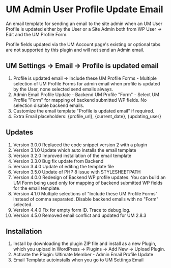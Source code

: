 # UM Admin User Profile Update Email
An email template for sending an email to the site admin when an UM User Profile is updated either by the User or a Site Admin both from WP User -> Edit and the UM Profile Form.

Profile fields updated via the UM Account page's existing or optional tabs are not supported by this plugin and will not send an Admin email.

## UM Settings -> Email -> Profile is updated email 
1. Profile is updated email -> Include these UM Profile Forms - Multiple selection of UM Profile Forms for admin email when profile is updated by the User, none selected send emails always.
2. Admin Email Profile Update - Backend UM Profile "Form" - Select UM Profile "Form" for mapping of backend submitted WP fields. No selection disable backend emails.
3. Customize the email template "Profile is updated email" if required.
4. Extra Email placeholders: {profile_url}, {current_date}, {updating_user}

## Updates
1. Version 3.0.0 Replaced the code snippet version 2 with a plugin
2. Version 3.1.0 Update which auto installs the email template
3. Version 3.2.0 Improved installation of the email template
4. Version 3.3.0 Bug fix update from Backend
5. Version 3.4.0 Update of editing the template file
6. Version 3.5.0 Update of PHP 8 issue with STYLESHEETPATH
7. Version 4.0.0 Redesign of Backend WP profile updates. You can build an UM Form being used only for mapping of backend submitted WP fields for the email template.
8. Version 4.1.0 Multiple selections of "Include these UM Profile Forms" instead of comma separated. Disable backend emails with no "Form" selected.
9. Version 4.4.0 Fix for empty form ID. Trace to debug.log.
10. Version 4.5.0 Removed email conflict and updated for UM 2.8.3

## Installation
1. Install by downloading the plugin ZIP file and install as a new Plugin, which you upload in WordPress -> Plugins -> Add New -> Upload Plugin.
2. Activate the Plugin: Ultimate Member - Admin Email Profile Update
3. Email Template autoinstalls when you go to UM Settings Email

